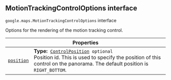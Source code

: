 
<devsite-heading text=" MotionTrackingControlOptions interface" for="MotionTrackingControlOptions" level="h2" link="" toc="" back-to-top=""><h2 id="MotionTrackingControlOptions" is-upgraded="">MotionTrackingControlOptions interface</h2></devsite-heading>
<p>
<code translate="no" dir="ltr"><span itemprop="path">google.maps</span>.<span itemprop="name">MotionTrackingControlOptions</span></code>
interface
</p>
<p>Options for the rendering of the motion tracking control.</p>
<div class="devsite-table-wrapper"><table class="properties responsive" summary="interface MotionTrackingControlOptions - Properties">
<thead>
<tr><th colspan="2">Properties</th>
</tr></thead>
<tbody>
<tr id="MotionTrackingControlOptions.position">
<td itemprop="property"><code translate="no" dir="ltr"><a class="secret-link" href="#MotionTrackingControlOptions.position"><span>position</span></a></code></td>
<td><div><strong>Type:</strong>&nbsp; <code translate="no" dir="ltr"><a href="ControlPosition.md">ControlPosition</a> <span class="optional-type-annotation">optional</span></code></div>
<div class="desc">Position id. This is used to specify the position of this control on the panorama. The default position is <code translate="no" dir="ltr">RIGHT_BOTTOM</code>.</div></td>
</tr>
</tbody>
</table></div>
<script src="replace_links.js"></script>
